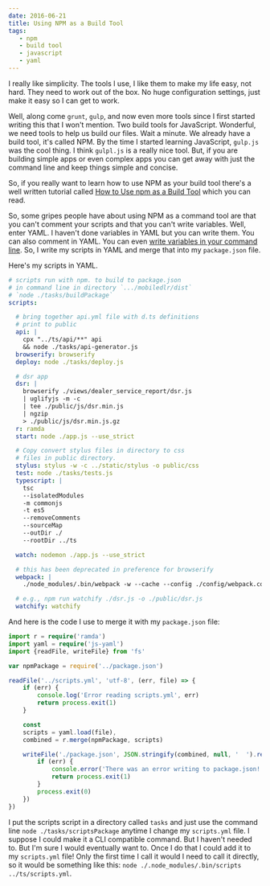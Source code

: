 ```yaml
---
date: 2016-06-21
title: Using NPM as a Build Tool
tags:
   - npm
   - build tool
   - javascript
   - yaml
---
```


I really like simplicity. The tools I use, I like them to make my life easy,
not hard. They need to work out of the box. No huge configuration settings,
just make it easy so I can get to work.

Well, along come `grunt`, `gulp`, and now even more tools since I first started
writing this that I won't mention. Two build tools for JavaScript. Wonderful,
we need tools to help us build our files. Wait a minute. We already have a
build tool, it's called NPM. By the time I started learning JavaScript,
`gulp.js` was the cool thing. I think `gulpl.js` is a really nice tool. But, if
you are building simple apps or even complex apps you can get away with just
the command line and keep things simple and concise.

So, if you really want to learn how to use NPM as your build tool there's a
well written tutorial called [How to Use npm as a Build
Tool](http://blog.keithcirkel.co.uk/how-to-use-npm-as-a-build-tool/) which you
can read.

So, some gripes people have about using NPM as a command tool are that you
can't comment your scripts and that you can't write variables. Well, enter
YAML. I haven't done variables in YAML but you can write them. You can also
comment in YAML. You can even [write variables in your command
line](http://unix.stackexchange.com/a/56449/89551). So, I write my scripts in
YAML and merge that into my `package.json` file.

Here's my scripts in YAML.

```yaml
# scripts run with npm. to build to package.json
# in command line in directory `.../mobiledlr/dist`
# `node ./tasks/buildPackage`
scripts:

  # bring together api.yml file with d.ts definitions
  # print to public
  api: |
    cpx "../ts/api/**" api
    && node ./tasks/api-generator.js
  browserify: browserify
  deploy: node ./tasks/deploy.js

  # dsr app
  dsr: |
    browserify ./views/dealer_service_report/dsr.js
    | uglifyjs -m -c
    | tee ./public/js/dsr.min.js
    | ngzip
    > ./public/js/dsr.min.js.gz
  r: ramda
  start: node ./app.js --use_strict

  # Copy convert stylus files in directory to css
  # files in public directory.
  stylus: stylus -w -c ../static/stylus -o public/css
  test: node ./tasks/tests.js
  typescript: |
    tsc
    --isolatedModules
    -m commonjs
    -t es5
    --removeComments
    --sourceMap
    --outDir ./
    --rootDir ../ts

  watch: nodemon ./app.js --use_strict

  # this has been deprecated in preference for browserify
  webpack: |
    ./node_modules/.bin/webpack -w --cache --config ./config/webpack.config.js

  # e.g., npm run watchify ./dsr.js -o ./public/dsr.js
  watchify: watchify
```

And here is the code I use to merge it with my `package.json` file:

```typescript
import r = require('ramda')
import yaml = require('js-yaml')
import {readFile, writeFile} from 'fs'

var npmPackage = require('../package.json')

readFile('../scripts.yml', 'utf-8', (err, file) => {
    if (err) {
        console.log('Error reading scripts.yml', err)
        return process.exit(1)
    }

    const
    scripts = yaml.load(file),
    combined = r.merge(npmPackage, scripts)

    writeFile('./package.json', JSON.stringify(combined, null, '  ').replace(/\\n/g, ' '), err => {
        if (err) {
            console.error('There was an error writing to package.json!', err)
            return process.exit(1)
        }
        process.exit(0)
    })
})
```

I put the scripts script in a directory called `tasks` and just use the command
line `node ./tasks/scriptsPackage` anytime I change my `scripts.yml` file. I
suppose I could make it a CLI compatible command. But I haven't needed to. But
I'm sure I would eventually want to. Once I do that I could add it to my
`scripts.yml` file! Only the first time I call it would I need to call it
directly, so it would be something like this: `node
./.node_modules/.bin/scripts ../ts/scripts.yml`.
